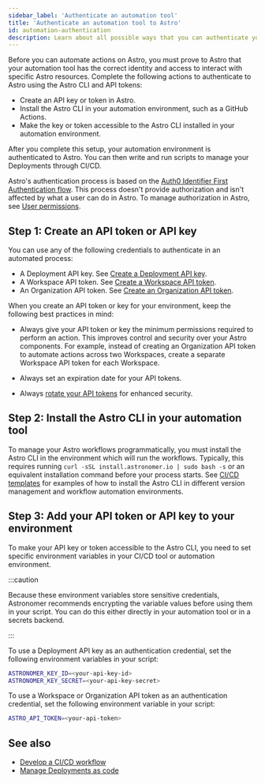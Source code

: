 ```yaml
---
sidebar_label: 'Authenticate an automation tool'
title: 'Authenticate an automation tool to Astro'
id: automation-authentication
description: Learn about all possible ways that you can authenticate your automation tool to Astro.
---
```


Before you can automate actions on Astro, you must prove to Astro that your automation tool has the correct identity and access to interact with specific Astro resources. Complete the following actions to authenticate to Astro using the Astro CLI and API tokens:

- Create an API key or token in Astro.
- Install the Astro CLI in your automation environment, such as a GitHub Actions.
- Make the key or token accessible to the Astro CLI installed in your automation environment.

After you complete this setup, your automation environment is authenticated to Astro. You can then write and run scripts to manage your Deployments through CI/CD.

Astro's authentication process is based on the [Auth0 Identifier First Authentication flow](https://auth0.com/docs/authenticate/login/auth0-universal-login/identifier-first). This process doesn't provide authorization and isn't affected by what a user can do in Astro. To manage authorization in Astro, see [User permissions](user-permissions.md).

## Step 1: Create an API token or API key

You can use any of the following credentials to authenticate in an automated process:

- A Deployment API key. See [Create a Deployment API key](api-keys.md).
- A Workspace API token. See [Create a Workspace API token](workspace-api-tokens.md).
- An Organization API token. See [Create an Organization API token](organization-api-tokens.md).

When you create an API token or key for your environment, keep the following best practices in mind:

- Always give your API token or key the minimum permissions required to perform an action. This improves control and security over your Astro components. For example, instead of creating an Organization API token to automate actions across two  Workspaces, create a separate Workspace API token for each Workspace.

- Always set an expiration date for your API tokens.
- Always [rotate your API tokens](workspace-api-tokens.md#rotate-a-workspace-api-token) for enhanced security.

## Step 2: Install the Astro CLI in your automation tool

To manage your Astro workflows programmatically, you must install the Astro CLI in the environment which will run the workflows. Typically, this requires running `curl -sSL install.astronomer.io | sudo bash -s` or an equivalent installation command before your process starts. See [CI/CD templates](ci-cd-templates/template-overview.md) for examples of how to install the Astro CLI in different version management and workflow automation environments. 

## Step 3: Add your API token or API key to your environment

To make your API key or token accessible to the Astro CLI, you need to set specific environment variables in your CI/CD tool or automation environment.

:::caution

Because these environment variables store sensitive credentials, Astronomer recommends encrypting the variable values before using them in your script. You can do this either directly in your automation tool or in a secrets backend. 

:::

To use a Deployment API key as an authentication credential, set the following environment variables in your script:

```bash
ASTRONOMER_KEY_ID=<your-api-key-id>
ASTRONOMER_KEY_SECRET=<your-api-key-secret>
```

To use a Workspace or Organization API token as an authentication credential, set the following environment variable in your script: 

```bash
ASTRO_API_TOKEN=<your-api-token>
```

## See also

- [Develop a CI/CD workflow](set-up-ci-cd.md)
- [Manage Deployments as code](manage-deployments-as-code.md)